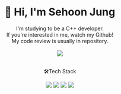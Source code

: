 <div align="center">
  
  <h1>👋 Hi, I'm Sehoon Jung</h1>
  I'm studying to be a C++ developer.<br>
  If you're interested in me, watch my Github!<br>
  My code review is usually in repository.<br><br>

<img src="https://github-readme-stats.vercel.app/api?username=Jsen27&theme=dracula&show_icons=true" />

 
 <br> <!-- 개행  -->
  🛠Tech Stack
  <br>
  
  <img src="https://img.shields.io/badge/C-A8B9CCC?style=flat-square&logo=c&logoColor=white"/>
  <img src="https://img.shields.io/badge/C++-00599C?style=flat-square&logo=cplusplus&logoColor=white"/>
  <img src="https://img.shields.io/badge/Github-181717?style=flat-square&logo=github&logoColor=white"/>
  <img src="https://img.shields.io/badge/UnrealEngine-0E1128?style=flat-square&logo=unrealengine&logoColor=white"/>

</div>
